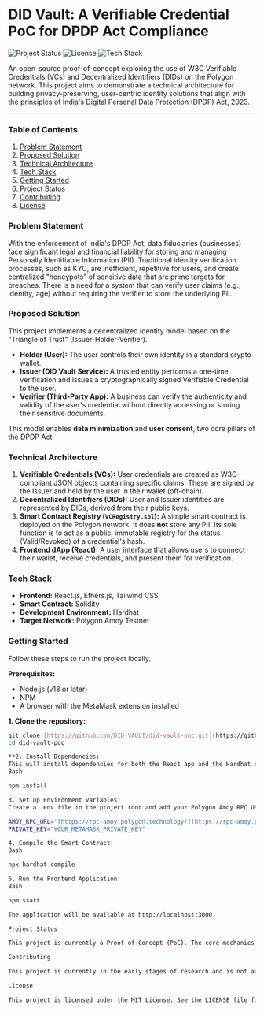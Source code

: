 

# DID Vault: A Verifiable Credential PoC for DPDP Act Compliance

![Project Status](https://img.shields.io/badge/status-in%20development-yellow)
![License](https://img.shields.io/badge/license-MIT-blue)
![Tech Stack](https://img.shields.io/badge/tech-React%20|%20Ethers.js%20|%20Hardhat-cyan)

An open-source proof-of-concept exploring the use of W3C Verifiable Credentials (VCs) and Decentralized Identifiers (DIDs) on the Polygon network. This project aims to demonstrate a technical architecture for building privacy-preserving, user-centric identity solutions that align with the principles of India's Digital Personal Data Protection (DPDP) Act, 2023.

---

### Table of Contents
1. [Problem Statement](#problem-statement)
2. [Proposed Solution](#proposed-solution)
3. [Technical Architecture](#technical-architecture)
4. [Tech Stack](#tech-stack)
5. [Getting Started](#getting-started)
6. [Project Status](#project-status)
7. [Contributing](#contributing)
8. [License](#license)

### Problem Statement

With the enforcement of India's DPDP Act, data fiduciaries (businesses) face significant legal and financial liability for storing and managing Personally Identifiable Information (PII). Traditional identity verification processes, such as KYC, are inefficient, repetitive for users, and create centralized "honeypots" of sensitive data that are prime targets for breaches. There is a need for a system that can verify user claims (e.g., identity, age) without requiring the verifier to store the underlying PII.

### Proposed Solution

This project implements a decentralized identity model based on the "Triangle of Trust" (Issuer-Holder-Verifier).

* **Holder (User):** The user controls their own identity in a standard crypto wallet.
* **Issuer (DID Vault Service):** A trusted entity performs a one-time verification and issues a cryptographically signed Verifiable Credential to the user.
* **Verifier (Third-Party App):** A business can verify the authenticity and validity of the user's credential without directly accessing or storing their sensitive documents.

This model enables **data minimization** and **user consent**, two core pillars of the DPDP Act.

### Technical Architecture

1.  **Verifiable Credentials (VCs):** User credentials are created as W3C-compliant JSON objects containing specific claims. These are signed by the Issuer and held by the user in their wallet (off-chain).
2.  **Decentralized Identifiers (DIDs):** User and Issuer identities are represented by DIDs, derived from their public keys.
3.  **Smart Contract Registry (`VCRegistry.sol`):** A simple smart contract is deployed on the Polygon network. It does **not** store any PII. Its sole function is to act as a public, immutable registry for the status (Valid/Revoked) of a credential's hash.
4.  **Frontend dApp (React):** A user interface that allows users to connect their wallet, receive credentials, and present them for verification.

### Tech Stack

* **Frontend:** React.js, Ethers.js, Tailwind CSS
* **Smart Contract:** Solidity
* **Development Environment:** Hardhat
* **Target Network:** Polygon Amoy Testnet

### Getting Started

Follow these steps to run the project locally.

**Prerequisites:**
* Node.js (v18 or later)
* NPM
* A browser with the MetaMask extension installed

**1. Clone the repository:**
```bash
git clone [https://github.com/DID-VAULT/did-vault-poc.git](https://github.com/DID-VAULT/did-vault-poc.git)
cd did-vault-poc

**2. Install Dependencies:
This will install dependencies for both the React app and the Hardhat environment.
Bash

npm install

3. Set up Environment Variables:
Create a .env file in the project root and add your Polygon Amoy RPC URL and your private key.

AMOY_RPC_URL="[https://rpc-amoy.polygon.technology/](https://rpc-amoy.polygon.technology/)"
PRIVATE_KEY="YOUR_METAMASK_PRIVATE_KEY"

4. Compile the Smart Contract:
Bash

npx hardhat compile

5. Run the Frontend Application:
Bash

npm start

The application will be available at http://localhost:3000.

Project Status

This project is currently a Proof-of-Concept (PoC). The core mechanics are functional on the testnet. The next phase will involve integrating user-friendly onboarding (Account Abstraction) and building out the business-facing API.

Contributing

This project is currently in the early stages of research and is not actively accepting contributions at this time. Please check back for updates.

License

This project is licensed under the MIT License. See the LICENSE file for details.
